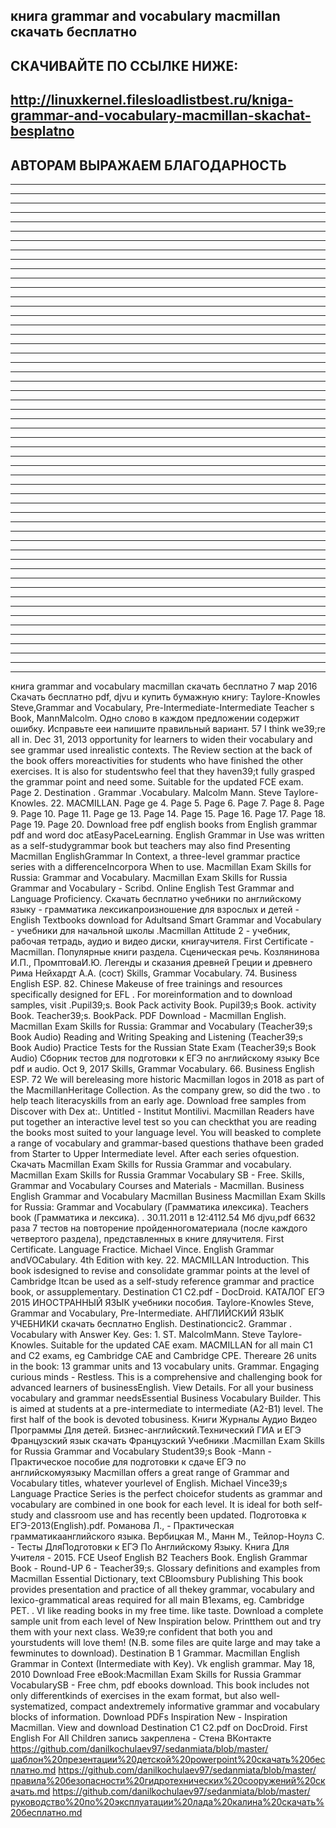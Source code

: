книга grammar and vocabulary macmillan скачать бесплатно
--------------------------------------------------
СКАЧИВАЙТЕ ПО ССЫЛКЕ НИЖЕ:
--------------------------------------------------
http://linuxkernel.filesloadlistbest.ru/kniga-grammar-and-vocabulary-macmillan-skachat-besplatno
--------------------------------------------------
АВТОРАМ ВЫРАЖАЕМ БЛАГОДАРНОСТЬ
--------------------------------------------------
--------------------------------------------------
--------------------------------------------------
--------------------------------------------------
--------------------------------------------------
--------------------------------------------------
--------------------------------------------------
--------------------------------------------------
--------------------------------------------------
--------------------------------------------------
--------------------------------------------------
--------------------------------------------------
--------------------------------------------------
--------------------------------------------------
--------------------------------------------------
--------------------------------------------------
--------------------------------------------------
--------------------------------------------------
--------------------------------------------------
--------------------------------------------------
--------------------------------------------------
--------------------------------------------------
--------------------------------------------------
--------------------------------------------------
--------------------------------------------------
--------------------------------------------------
--------------------------------------------------
--------------------------------------------------
--------------------------------------------------
--------------------------------------------------
--------------------------------------------------
--------------------------------------------------
--------------------------------------------------
--------------------------------------------------
--------------------------------------------------
--------------------------------------------------
--------------------------------------------------
--------------------------------------------------
--------------------------------------------------
--------------------------------------------------
--------------------------------------------------
--------------------------------------------------
--------------------------------------------------
--------------------------------------------------
--------------------------------------------------
--------------------------------------------------
--------------------------------------------------
--------------------------------------------------
--------------------------------------------------
--------------------------------------------------
--------------------------------------------------
--------------------------------------------------
--------------------------------------------------
--------------------------------------------------
книга grammar and vocabulary macmillan скачать бесплатно 7 мар 2016  Скачать бесплатно pdf, djvu и купить бумажную книгу: Taylore-Knowles Steve,Grammar and Vocabulary, Pre-Intermediate-Intermediate Teacher s Book, MannMalcolm. Одно слово в каждом предложении содержит ошибку. Исправьте ееи напишите правильный вариант. 57 I think we39;re all in. Dec 31, 2013  opportunity for learners to widen their vocabulary and see grammar used inrealistic contexts. The Review section at the back of the book offers moreactivities for students who have finished the other exercises. It is also for studentswho feel that they haven39;t fully grasped the grammar point and need some. Suitable for the updated FCE exam. Page 2. Destination . Grammar .Vocabulary. Malcolm Mann. Steve Taylore-Knowles. 22. MACMILLAN. Page ge 4. Page 5. Page 6. Page 7. Page 8. Page 9. Page 10. Page 11. Page ge 13. Page 14. Page 15. Page 16. Page 17. Page 18. Page 19. Page 20. Download free pdf english books from English grammar pdf and word doc atEasyPaceLearning.  English Grammar in Use was written as a self-studygrammar book but teachers may also find Presenting Macmillan EnglishGrammar In Context, a three-level grammar practice series with a differenceIncorpora When to use. Macmillan Exam Skills for Russia: Grammar and Vocabulary. Macmillan Exam Skills for Russia Grammar and Vocabulary - Scribd. Online English Test  Grammar and Language Proficiency. Скачать бесплатно учебники по английскому языку - грамматика лексикапроизношение для взрослых и детей - English Textbooks download for Adultsand  Smart Grammar and Vocabulary - учебники для начальной школы .Macmillan Attitude 2 - учебник, рабочая тетрадь, аудио и видео диски, книгаучителя. First Certificate - Macmillan. Популярные книги раздела. Сценическая речь. Козлянинова И.П., ПромптоваИ.Ю. Легенды и сказания древней Греции и древнего Рима Нейхардт А.А. (сост)
Skills, Grammar  Vocabulary. 74. Business English  ESP. 82. Chinese  Makeuse of free trainings and resources specifically designed for EFL . For moreinformation and to download samples, visit .Pupil39;s. Book Pack activity Book. Pupil39;s Book.  activity Book. Teacher39;s. BookPack. PDF Download - Macmillan English. Macmillan Exam Skills for Russia:  Grammar and Vocabulary (Teacher39;s Book Audio)  Reading and Writing  Speaking and Listening (Teacher39;s Book Audio)  Practice Tests for the Russian State Exam (Teacher39;s Book  Audio) Сборник тестов для подготовки к ЕГЭ по английскому языку Все pdf и audio. Oct 9, 2017  Skills, Grammar  Vocabulary. 66. Business English  ESP. 72  We will bereleasing more historic Macmillan logos in 2018 as part of the MacmillanHeritage Collection. As the company grew, so did the two . to help teach literacyskills from an early age. Download free samples from Discover with Dex at:. Untitled - Institut Montilivi. Macmillan Readers have put together an interactive level test so you can checkthat you are reading the books most suited to your language level. You will beasked to complete a range of vocabulary and grammar-based questions thathave been graded from Starter to Upper Intermediate level. After each series ofquestion. Скачать Macmillan Exam Skills for Russia Grammar and vocabulary. Macmillan Exam Skills for Russia Grammar Vocabulary SB - Free. Skills, Grammar and Vocabulary Courses and Materials - Macmillan. Business English Grammar and Vocabulary  Macmillan Business
Macmillan Exam Skills for Russia: Grammar and Vocabulary (Грамматика илексика).  Teachers book  (Грамматика и лексика). . 30.11.2011 в 12:4112.54 Мб djvu,pdf 6632 раза  7 тестов на повторение пройденногоматериала (после каждого четвертого раздела), представленных в книге дляучителя. First Certificate. Language Fractice. Michael Vince. English Grammar andVOCabulary. 4th Edition with key. 22. MACMILLAN  Introduction. This book isdesigned to revise and consolidate grammar points at the level of Cambridge  Itcan be used as a self-study reference grammar and practice book, or assupplementary. Destination C1  C2.pdf - DocDroid. КАТАЛОГ ЕГЭ 2015 ИНОСТРАННЫЙ ЯЗЫК учебники пособия. Taylore-Knowles Steve, Grammar and Vocabulary, Pre-Intermediate. АНГЛИЙСКИЙ ЯЗЫК УЧЕБНИКИ скачать бесплатно English. Destinationcic2. Grammar . Vocabulary with Answer Key. Ges: 1. ST. MalcolmMann. Steve Taylore-Knowles. Suitable for the updated CAE exam. MACMILLAN for all main C1 and C2 exams, eg Cambridge CAE and Cambridge CPE. Thereare 26 units in the book: 13 grammar units and 13 vocabulary units. Grammar. Engaging curious minds - Restless. This is a comprehensive and challenging book for advanced learners of businessEnglish. View Details. For all your business vocabulary and grammar needsEssential Business Vocabulary Builder. This is aimed at students at a pre-intermediate to intermediate (A2-B1) level. The first half of the book is devoted tobusiness. Книги Журналы Аудио Видео Программы Для детей. Бизнес-английский.Технический ГИА и ЕГЭ Французский язык скачать Французский Учебники .Macmillan Exam Skills for Russia Grammar and Vocabulary Student39;s Book -Mann - Практическое пособие для подготовки к сдаче ЕГЭ по английскомуязыку
Macmillan offers a great range of Grammar and Vocabulary titles, whatever yourlevel of English. Michael Vince39;s Language Practice Series is the perfect choicefor students as grammar and vocabulary are combined in one book for each level. It is ideal for both self-study and classroom use and has recently been updated. Подготовка к ЕГЭ-2013(English).pdf. Романова Л., - Практическая грамматикаанглийского языка. Вербицкая М., Манн М., Тейлор-Ноулз С. - Тесты ДляПодготовки к ЕГЭ По Английскому Языку. Книга Для Учителя - 2015. FCE Useof English B2 Teachers Book. English Grammar Book - Round-UP 6 - Teacher39;s. Glossary definitions and examples from Macmillan Essential Dictionary, text CBloomsbury Publishing  This book provides presentation and practice of all thekey grammar, vocabulary and lexico-grammatical areas required for all main B1exams, eg. Cambridge PET. . VI like reading books in my free time. like taste. Download a complete sample unit from each level of New Inspiration below. Printthem out and try them with your next class. We39;re confident that both you and yourstudents will love them! (N.B. some files are quite large and may take a fewminutes to download). Destination B 1 Grammar. Macmillan English Grammar in Context (Intermediate with Key). Vk english grammar. May 18, 2010  Download Free eBook:Macmillan Exam Skills for Russia Grammar VocabularySB - Free chm, pdf ebooks download.  This book includes not only differentkinds of exercises in the exam format, but also well-systematized, compact andextremely informative grammar and vocabulary blocks of information. Download PDFs  Inspiration New - Inspiration  Macmillan. View and download Destination C1  C2.pdf on DocDroid.
First English For All Children запись закреплена - Стена  ВКонтакте
https://github.com/danilkochulaev97/sedanmiata/blob/master/шаблон%20презентации%20детской%20powerpoint%20скачать%20бесплатно.md
https://github.com/danilkochulaev97/sedanmiata/blob/master/правила%20безопасности%20гидротехнических%20сооружений%20скачать.md
https://github.com/danilkochulaev97/sedanmiata/blob/master/руководство%20по%20эксплуатации%20лада%20калина%20скачать%20бесплатно.md